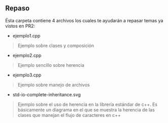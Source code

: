 ## Repaso

Ésta carpeta contiene 4 archivos los cuales te ayudarán a repasar temas ya vistos en PR2:

*  ejemplo1.cpp

> Ejemplo sobre clases y composición

* ejemplo2.cpp

> Ejemplo sencillo sobre herencia

* ejemplo3.cpp

> Ejemplo sobre manejo de archivos


* std-io-complete-inheritance.svg

> Ejemplo sobre el uso de herencia en la librería estándar de c++. Es básicamente un diagrama en el que se muestra la herencia de las clases que manejan el flujo de caracteres en c++